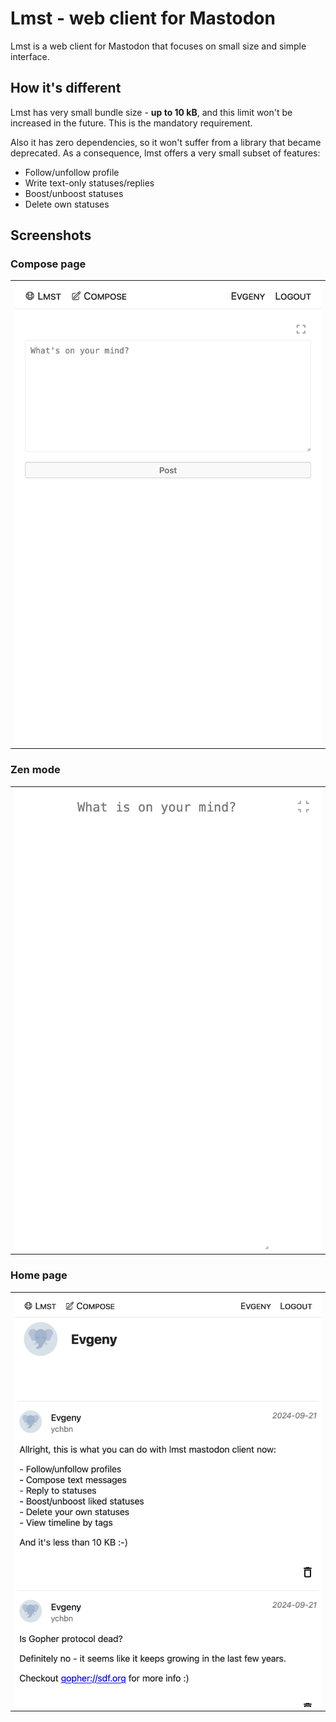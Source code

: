 # Lmst - web client for Mastodon

Lmst is a web client for Mastodon that focuses on small size
and simple interface.

## How it's different

Lmst has very small bundle size - **up to 10 kB**, and this limit won't be increased in the future.
This is the mandatory requirement.

Also it has zero dependencies, so it won't suffer from a library that
became deprecated. As a consequence, lmst offers a very small subset
of features: 

- Follow/unfollow profile
- Write text-only statuses/replies
- Boost/unboost statuses
- Delete own statuses

## Screenshots

### Compose page
<table>
  <tr>
    <th><img src="screenshots/compose.png" width="500"></th>
  </tr>
</table>

### Zen mode
<table>
  <tr>
    <th><img src="screenshots/zen.png" width="500"></th>
  </tr>
</table>

### Home page
<table>
  <tr>
    <th><img src="screenshots/home.png" width="500"></th>
  </tr>
</table>
